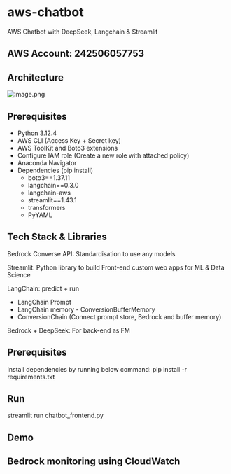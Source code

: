 # aws-chatbot
AWS Chatbot with DeepSeek, Langchain &amp; Streamlit

## AWS Account: 242506057753

## Architecture

![image.png](attachment:879f8f42-dea5-415e-b5d4-4754cbda2de7:image.png)

## Prerequisites

- Python 3.12.4
- AWS CLI (Access Key + Secret key)
- AWS ToolKit and Boto3 extensions
- Configure IAM role  (Create a new role with attached policy)
- Anaconda Navigator
- Dependencies (pip install)
    - boto3==1.37.11
    - langchain==0.3.0
    - langchain-aws
    - streamlit==1.43.1
    - transformers
    - PyYAML

## Tech Stack & Libraries
Bedrock Converse API: Standardisation to use any models

Streamlit: Python library to build Front-end custom web apps for ML & Data Science 

LangChain: predict + run

- LangChain Prompt
- LangChain memory - ConversionBufferMemory
- ConversionChain (Connect prompt store, Bedrock and buffer memory)

Bedrock + DeepSeek: For back-end as FM

## Prerequisites
Install dependencies by running below command:
pip install -r requirements.txt

## Run
streamlit run chatbot_frontend.py

## Demo

## Bedrock monitoring using CloudWatch
